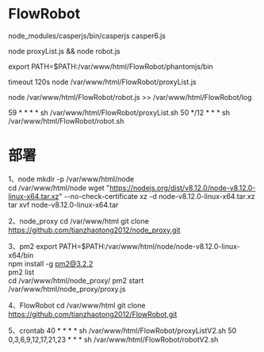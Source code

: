 # FlowRobot

node_modules/casperjs/bin/casperjs casper6.js

node proxyList.js && node robot.js

export PATH=$PATH:/var/www/html/FlowRobot/phantomjs/bin

timeout 120s node /var/www/html/FlowRobot/proxyList.js 

node /var/www/html/FlowRobot/robot.js >> /var/www/html/FlowRobot/log

59 * * * * sh /var/www/html/FlowRobot/proxyList.sh
50 */12 * * * sh /var/www/html/FlowRobot/robot.sh

# 部署
1、node 
mkdir -p /var/www/html/node  
cd /var/www/html/node
wget "https://nodejs.org/dist/v8.12.0/node-v8.12.0-linux-x64.tar.xz" --no-check-certificate
xz -d node-v8.12.0-linux-x64.tar.xz
tar xvf node-v8.12.0-linux-x64.tar

2、node_proxy
cd /var/www/html   git clone https://github.com/tianzhaotong2012/node_proxy.git

3、pm2
export PATH=$PATH:/var/www/html/node/node-v8.12.0-linux-x64/bin  
npm install -g pm2@3.2.2   
pm2 list   
cd /var/www/html/node_proxy/
pm2 start /var/www/html/node_proxy/proxy.js

4、FlowRobot
cd /var/www/html  git clone https://github.com/tianzhaotong2012/FlowRobot.git

5、crontab
40 * * * * sh /var/www/html/FlowRobot/proxyListV2.sh
50 0,3,6,9,12,17,21,23 * * * sh /var/www/html/FlowRobot/robotV2.sh

